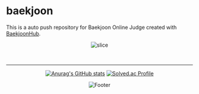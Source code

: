 # baekjoon
This is a auto push repository for Baekjoon Online Judge created with [BaekjoonHub](https://github.com/BaekjoonHub/BaekjoonHub).
<div align="center">

  ![slice](https://capsule-render.vercel.app/api?type=slice&color=auto&height=200&text=Hi%20there👋&fontAlign=70&rotate=13&fontAlignY=25&desc=yerim's%20GitHub&descAlign=70.&descAlignY=44)
  


<br>

  <hr>
  
[![Anurag's GitHub stats](https://github-readme-stats.vercel.app/api?username=dahui0525&hide_title=true&show_icons=true&include_all_commits=true&disable_animations=true&theme=vue)](https://github.com/anuraghazra/github-readme-stats) [![Solved.ac Profile](http://mazassumnida.wtf/api/v2/generate_badge?boj=cjddktkdwk)](https://solved.ac/cjddktkdwk/)


  ![Footer](https://capsule-render.vercel.app/api?type=waving&color=auto&height=200&section=footer)
</div>
